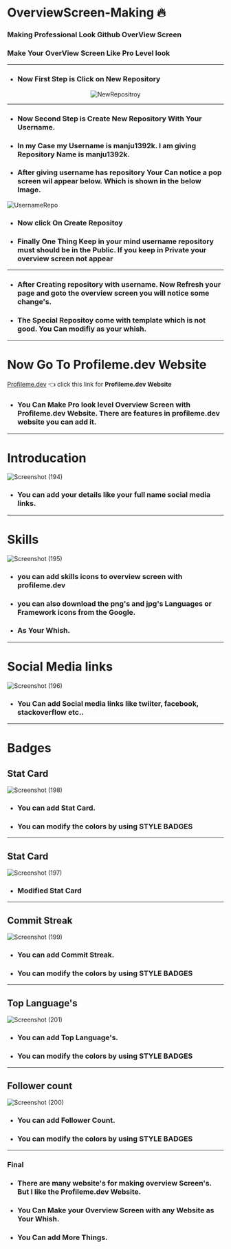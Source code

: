 # OverviewScreen-Making 🔥

### Making Professional Look Github OverView Screen

### Make Your OverView Screen Like Pro Level look

---

* ### Now First Step is Click on __New Repository__

<div align='center'>

![NewRepositroy](https://user-images.githubusercontent.com/66934377/170018207-826aafd5-cfe0-41b0-aaa7-75b4b2c955ba.png)
  
  </div>
  
 ---
  
 * ### Now Second Step is Create New Repository With Your Username.
 * ### In my Case my Username is manju1392k. I am giving Repository Name is manju1392k.
 * ### After giving username has repository Your Can notice a pop screen wil appear below. Which is shown in the below Image.

![UsernameRepo](https://user-images.githubusercontent.com/66934377/170018537-ce3ac797-83a0-4a61-84a9-927faca7b9db.png)

* ### Now click On Create Repositoy
* ### Finally One Thing Keep in your mind username repository must should be in the Public. If you keep in Private your overview screen not appear

---

* ### After Creating repository with username. Now Refresh your page and goto the overview screen you will notice some change's.
* ### The Special Repositoy come with template which is not good. You Can modifiy as your whish.

---

# Now Go To Profileme.dev Website

<a href='https://www.profileme.dev/'>Profileme.dev</a> 👈 click this link for __Profileme.dev Website__

* ### You Can Make Pro look level Overview Screen with Profileme.dev Website. There are features in profileme.dev website you can add it.

---

# Introducation

![Screenshot (194)](https://user-images.githubusercontent.com/66934377/170022242-6378c38a-1997-4096-baa3-1870c9f40e55.png)

* ### You can add your details like your full name social media links.

---

# Skills

![Screenshot (195)](https://user-images.githubusercontent.com/66934377/170022472-c23025eb-a266-4862-b5e9-4b75ee5fae0f.png)

* ### you can add skills icons to overview screen with profileme.dev 
* ### you can also download the png's and jpg's Languages or Framework icons from the Google.
* ### As Your Whish.

---

# Social Media links

![Screenshot (196)](https://user-images.githubusercontent.com/66934377/170022901-ccba6eca-645a-4052-96be-bf9a5af90fd7.png)

* ### You Can add Social media links like twiiter, facebook, stackoverflow etc..

---

# Badges

## Stat Card

![Screenshot (198)](https://user-images.githubusercontent.com/66934377/170023249-4483224a-c295-401d-82af-3c0365ab9441.png)

* ### You can add Stat Card.
* ### You can modify the colors by using STYLE BADGES

---


## Stat Card

![Screenshot (197)](https://user-images.githubusercontent.com/66934377/170023735-8f9cf242-0b6b-4337-81ec-894b887ce178.png)

* ### Modified Stat Card

---

## Commit Streak

![Screenshot (199)](https://user-images.githubusercontent.com/66934377/170024030-ff29683d-752f-4c3b-aec8-e42033696c64.png)

* ### You can add Commit Streak.
* ### You can modify the colors by using STYLE BADGES

---


## Top Language's

![Screenshot (201)](https://user-images.githubusercontent.com/66934377/170024411-30abe8f7-caec-40e8-8407-dce016c8b85a.png)

* ### You can add Top Language's.
* ### You can modify the colors by using STYLE BADGES

---

## Follower count

![Screenshot (200)](https://user-images.githubusercontent.com/66934377/170024615-e5ed2ab1-aae7-45dc-a749-42c0faa593e7.png)

* ### You can add Follower Count.
* ### You can modify the colors by using STYLE BADGES

---

### Final

* ### There are many website's for making overview Screen's. But I like the Profileme.dev Website. 
* ### You Can Make your Overview Screen with any Website as Your Whish.
* ### You Can add More Things. 




